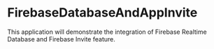 # FirebaseDatabaseAndAppInvite
This application will demonstrate the integration of Firebase Realtime Database and Firebase Invite feature.
